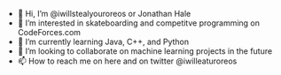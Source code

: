- 👋 Hi, I’m @iwillstealyouroreos or Jonathan Hale
- 👀 I’m interested in skateboarding and competitve programming on CodeForces.com
- 🌱 I’m currently learning Java, C++, and Python
- 💞️ I’m looking to collaborate on machine learning projects in the future
- 📫 How to reach me on here and on twitter @iwilleaturoreos

<!---
iwillstealyouroreos/iwillstealyouroreos is a ✨ special ✨ repository because its `README.md` (this file) appears on your GitHub profile.
You can click the Preview link to take a look at your changes.
--->
